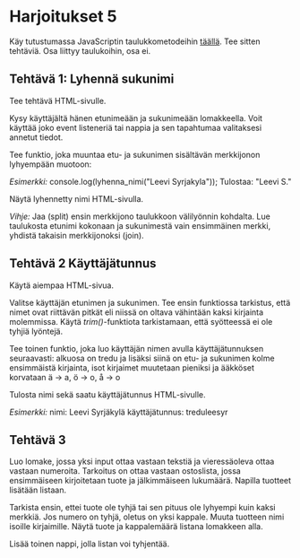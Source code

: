 # Harjoitukset 5

Käy tutustumassa JavaScriptin taulukkometodeihin [täällä](https://www.w3schools.com/js/js_array_methods.asp)<base target="_blank">. Tee sitten tehtäviä. Osa liittyy taulukoihin, osa ei.

## Tehtävä 1: Lyhennä sukunimi

Tee tehtävä HTML-sivulle.

Kysy käyttäjältä hänen etunimeään ja sukunimeään lomakkeella. Voit käyttää joko event listeneriä tai nappia ja sen tapahtumaa valitaksesi annetut tiedot.

Tee funktio, joka muuntaa etu- ja sukunimen sisältävän merkkijonon lyhyempään muotoon:

*Esimerkki:*
console.log(lyhenna_nimi("Leevi Syrjakyla"));
Tulostaa: "Leevi S."

Näytä lyhennetty nimi HTML-sivulla.

*Vihje:*
Jaa (split) ensin merkkijono taulukkoon välilyönnin kohdalta.
Lue taulukosta etunimi kokonaan ja sukunimestä vain ensimmäinen merkki, yhdistä takaisin merkkijonoksi (join).

## Tehtävä 2 Käyttäjätunnus

Käytä aiempaa HTML-sivua.

Valitse käyttäjän etunimen ja sukunimen. Tee ensin funktiossa tarkistus, että nimet ovat riittävän pitkät eli niissä on oltava vähintään kaksi kirjainta molemmissa. Käytä *trim()*-funktiota tarkistamaan, että syötteessä ei ole tyhjiä lyöntejä. 

Tee toinen funktio, joka luo käyttäjän nimen avulla käyttäjätunnuksen seuraavasti: alkuosa on tredu ja lisäksi siinä on etu- ja sukunimen kolme ensimmäistä kirjainta, isot kirjaimet muutetaan pieniksi ja ääkköset korvataan ä -> a, ö -> o, å -> o

Tulosta nimi sekä saatu käyttäjätunnus HTML-sivulle.

*Esimerkki:*
nimi: Leevi Syrjäkylä
käyttäjätunnus: treduleesyr

## Tehtävä 3

Luo lomake, jossa yksi input ottaa vastaan tekstiä ja vieressäoleva ottaa vastaan numeroita. Tarkoitus on ottaa vastaan ostoslista, jossa ensimmäiseen kirjoitetaan tuote ja jälkimmäiseen lukumäärä. Napilla tuotteet lisätään listaan.

Tarkista ensin, ettei tuote ole tyhjä tai sen pituus ole lyhyempi kuin kaksi merkkiä. Jos numero on tyhjä, oletus on yksi kappale. Muuta tuotteen nimi isoille kirjaimille. Näytä tuote ja kappalemäärä listana lomakkeen alla.

Lisää toinen nappi, jolla listan voi tyhjentää.